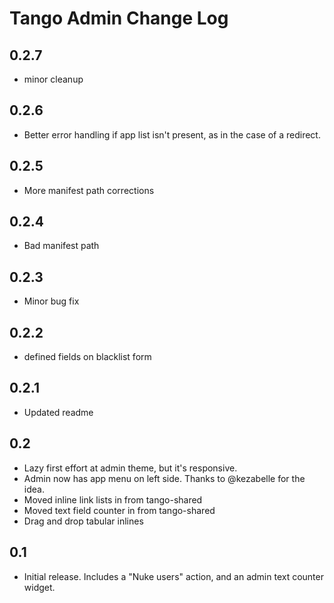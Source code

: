 # Tango Admin Change Log

## 0.2.7
* minor cleanup

## 0.2.6
* Better error handling if app list isn't present, as in the case of a redirect.

## 0.2.5
* More manifest path corrections

## 0.2.4
* Bad manifest path

## 0.2.3
* Minor bug fix

## 0.2.2
* defined fields on blacklist form

## 0.2.1
* Updated readme

## 0.2
* Lazy first effort at admin theme, but it's responsive.
* Admin now has app menu on left side. Thanks to @kezabelle for the idea.
* Moved inline link lists in from tango-shared
* Moved text field counter in from tango-shared
* Drag and drop tabular inlines

## 0.1
* Initial release. Includes a "Nuke users" action, and an admin text counter widget.
